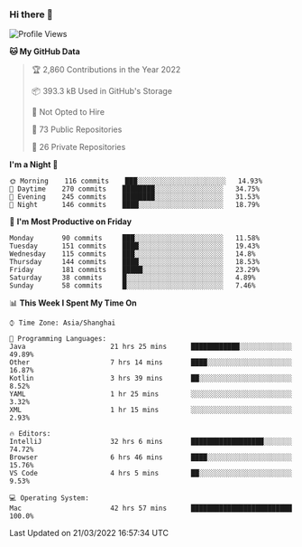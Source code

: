 ### Hi there 👋

<!--
**qbosen/qbosen** is a ✨ _special_ ✨ repository because its `README.md` (this file) appears on your GitHub profile.

Here are some ideas to get you started:

- 🔭 I’m currently working on ...
- 🌱 I’m currently learning ...
- 👯 I’m looking to collaborate on ...
- 🤔 I’m looking for help with ...
- 💬 Ask me about ...
- 📫 How to reach me: ...
- 😄 Pronouns: ...
- ⚡ Fun fact: ...
-->

<!--START_SECTION:waka-->
![Profile Views](http://img.shields.io/badge/Profile%20Views-2-blue)

**🐱 My GitHub Data** 

> 🏆 2,860 Contributions in the Year 2022
 > 
> 📦 393.3 kB Used in GitHub's Storage 
 > 
> 🚫 Not Opted to Hire
 > 
> 📜 73 Public Repositories 
 > 
> 🔑 26 Private Repositories  
 > 
**I'm a Night 🦉** 

```text
🌞 Morning    116 commits    ███░░░░░░░░░░░░░░░░░░░░░░   14.93% 
🌆 Daytime    270 commits    ████████░░░░░░░░░░░░░░░░░   34.75% 
🌃 Evening    245 commits    ████████░░░░░░░░░░░░░░░░░   31.53% 
🌙 Night      146 commits    ████░░░░░░░░░░░░░░░░░░░░░   18.79%

```
📅 **I'm Most Productive on Friday** 

```text
Monday       90 commits     ███░░░░░░░░░░░░░░░░░░░░░░   11.58% 
Tuesday      151 commits    ████░░░░░░░░░░░░░░░░░░░░░   19.43% 
Wednesday    115 commits    ███░░░░░░░░░░░░░░░░░░░░░░   14.8% 
Thursday     144 commits    ████░░░░░░░░░░░░░░░░░░░░░   18.53% 
Friday       181 commits    █████░░░░░░░░░░░░░░░░░░░░   23.29% 
Saturday     38 commits     █░░░░░░░░░░░░░░░░░░░░░░░░   4.89% 
Sunday       58 commits     █░░░░░░░░░░░░░░░░░░░░░░░░   7.46%

```


📊 **This Week I Spent My Time On** 

```text
⌚︎ Time Zone: Asia/Shanghai

💬 Programming Languages: 
Java                     21 hrs 25 mins      ████████████░░░░░░░░░░░░░   49.89% 
Other                    7 hrs 14 mins       ████░░░░░░░░░░░░░░░░░░░░░   16.87% 
Kotlin                   3 hrs 39 mins       ██░░░░░░░░░░░░░░░░░░░░░░░   8.52% 
YAML                     1 hr 25 mins        ░░░░░░░░░░░░░░░░░░░░░░░░░   3.32% 
XML                      1 hr 15 mins        ░░░░░░░░░░░░░░░░░░░░░░░░░   2.93%

🔥 Editors: 
IntelliJ                 32 hrs 6 mins       ██████████████████░░░░░░░   74.72% 
Browser                  6 hrs 46 mins       ████░░░░░░░░░░░░░░░░░░░░░   15.76% 
VS Code                  4 hrs 5 mins        ██░░░░░░░░░░░░░░░░░░░░░░░   9.53%

💻 Operating System: 
Mac                      42 hrs 57 mins      █████████████████████████   100.0%

```


 Last Updated on 21/03/2022 16:57:34 UTC
<!--END_SECTION:waka-->
